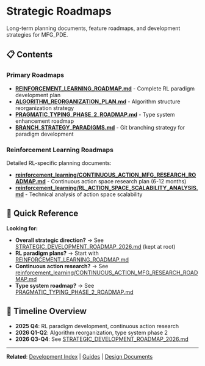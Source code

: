 # Strategic Roadmaps

Long-term planning documents, feature roadmaps, and development strategies for MFG_PDE.

## 📋 Contents

### **Primary Roadmaps**
- [**REINFORCEMENT_LEARNING_ROADMAP.md**](REINFORCEMENT_LEARNING_ROADMAP.md) - Complete RL paradigm development plan
- [**ALGORITHM_REORGANIZATION_PLAN.md**](ALGORITHM_REORGANIZATION_PLAN.md) - Algorithm structure reorganization strategy
- [**PRAGMATIC_TYPING_PHASE_2_ROADMAP.md**](PRAGMATIC_TYPING_PHASE_2_ROADMAP.md) - Type system enhancement roadmap
- [**BRANCH_STRATEGY_PARADIGMS.md**](BRANCH_STRATEGY_PARADIGMS.md) - Git branching strategy for paradigm development

### **Reinforcement Learning Roadmaps**
Detailed RL-specific planning documents:
- [**reinforcement_learning/CONTINUOUS_ACTION_MFG_RESEARCH_ROADMAP.md**](reinforcement_learning/CONTINUOUS_ACTION_MFG_RESEARCH_ROADMAP.md) - Continuous action space research plan (6-12 months)
- [**reinforcement_learning/RL_ACTION_SPACE_SCALABILITY_ANALYSIS.md**](reinforcement_learning/RL_ACTION_SPACE_SCALABILITY_ANALYSIS.md) - Technical analysis of action space scalability

## 🎯 Quick Reference

**Looking for:**
- **Overall strategic direction?** → See [STRATEGIC_DEVELOPMENT_ROADMAP_2026.md](../STRATEGIC_DEVELOPMENT_ROADMAP_2026.md) (kept at root)
- **RL paradigm plans?** → Start with [REINFORCEMENT_LEARNING_ROADMAP.md](REINFORCEMENT_LEARNING_ROADMAP.md)
- **Continuous action research?** → See [reinforcement_learning/CONTINUOUS_ACTION_MFG_RESEARCH_ROADMAP.md](reinforcement_learning/CONTINUOUS_ACTION_MFG_RESEARCH_ROADMAP.md)
- **Type system roadmap?** → See [PRAGMATIC_TYPING_PHASE_2_ROADMAP.md](PRAGMATIC_TYPING_PHASE_2_ROADMAP.md)

## 📅 Timeline Overview

- **2025 Q4**: RL paradigm development, continuous action research
- **2026 Q1-Q2**: Algorithm reorganization, type system phase 2
- **2026 Q3-Q4**: See [STRATEGIC_DEVELOPMENT_ROADMAP_2026.md](../STRATEGIC_DEVELOPMENT_ROADMAP_2026.md)

---

**Related**: [Development Index](../README.md) | [Guides](../guides/) | [Design Documents](../design/)
